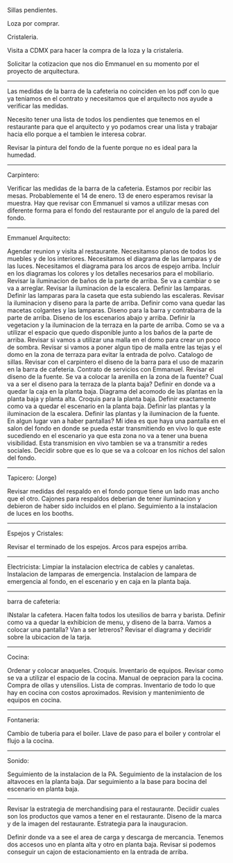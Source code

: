 Sillas pendientes.

Loza por comprar.

Cristaleria.

Visita a CDMX para hacer la compra de la loza y la cristaleria.

Solicitar la cotizacion que nos dio Emmanuel en su momento por el proyecto de arquitectura.

---

Las medidas de la barra de la cafeteria no coinciden en los pdf con lo que ya teniamos en el contrato y necesitamos que el arquitecto nos ayude a verificar las medidas.

Necesito tener una lista de todos los pendientes que tenemos en el restaurante para que el arquitecto y yo podamos crear una lista y trabajar hacia ello porque a el tambien le interesa cobrar.

Revisar la pintura del fondo de la fuente porque no es ideal para la humedad.

---

Carpintero:

Verificar las medidas de la barra de la cafeteria.
Estamos por recibir las mesas. Probablemente el 14 de enero. 13 de enero esperamos revisar la muestra.
Hay que revisar con Emmanuel si vamos a utilizar mesas con diferente forma para el fondo del restaurante por el angulo de la pared del fondo. 

---

Emmanuel Arquitecto:

Agendar reunion y visita al restaurante.
Necesitamso planos de todos los muebles y de los interiores.
Necesitamos el diagrama de las lamparas y de las luces.
Necesitamos el diagrama para los arcos de espejo arriba.
Incluir en los diagramas los colores y los detalles necesarios para el mobiliario.
Revisar la iluminacion de baños de la parte de arriba. Se va a cambiar o se va a arreglar.
Revisar la iluminacion de la escalera. Definir las lamparas. Definir las lamparas para la caseta que esta subiendo las escaleras. Revisar la iluminacion y diseno para la parte de arriba.
Definir como vana  quedar las macetas colgantes y las lamparas.
Diseno para la barra y contrabarra de la parte de arriba.
Diseno de los escenarios abajo y arriba.
Definir la vegetacion y la iluminacion de la terraza en la parte de arriba.
Como se va a utilizar el espacio que quedo disponible junto a los baños de la parte de arriba.
Revisar si vamos a utilizar una malla en el domo para crear un poco de sombra.
Revisar si vamos a poner algun tipo de malla entre las tejas y el domo en la zona de terraza para evitar la entrada de polvo.
Catalogo de sillas.
Revisar con el carpintero el diseno de la barra para el uso de mazarin en la barra de cafeteria.
Contrato de servicios con Emmanuel.
Revisar el diseno de la fuente.
Se va a colocar la arenilla en la zona de la fuente? Cual va a ser el diseno para la terraza de la planta baja?
Definir en donde va a quedar la caja en la planta baja.
Diagrama del acomodo de las plantas en la planta baja y planta alta.
Croquis para la planta baja.
Definir exactamente como va a quedar el escenario en la planta baja.
Definir las plantas y la iluminacion de la escalera.
Definir las plantas y la iluminacion de la fuente.
En algun lugar van a haber pantallas?
Mi idea es que haya una pantalla en el salon del fondo en donde se pueda estar transmitiendo en vivo lo que este sucediendo en el escenario ya que esta zona no va a tener una buena visibilidad. Esta transmision en vivo tambien se va a transmitir a redes sociales.
Decidir sobre que es lo que se va a colcoar en los nichos del salon del fondo.

---

Tapicero: (Jorge)

Revisar medidas del respaldo en el fondo porque tiene un lado mas ancho que el otro.
Cajones para respaldos deberian de tener iluminacion y debieron de haber sido incluidos en el plano.
Seguimiento a la instalacion de luces en los booths.

---

Espejos y Cristales:

Revisar el terminado de los espejos.
Arcos para espejos arriba.

---

Electricista:
Limpiar la instalacion electrica de cables y canaletas.
Instalacion de lamparas de emergencia.
Instalacion de lampara de emergencia al fondo, en el escenario y en caja en la planta baja.

---

barra de cafeteria:

INstalar la cafetera.
Hacen falta todos los utesilios de barra y barista.
Definir como va a quedar la exhibicion de menu, y diseno de la barra.
Vamos a colocar una pantalla? Van a ser letreros?
Revisar el diagrama y deciridir sobre la ubicacion de la tarja.

---

Cocina:

Ordenar y colocar anaqueles.
Croquis.
Inventario de equipos.
Revisar como se va a utilizar el espacio de la cocina. Manual de oepracion para la cocina.
Compra de ollas y utensilios. Lista de compras.
Inventario de todo lo que hay en cocina con costos aproximados.
Revision y mantenimiento de equipos en cocina.

---

Fontaneria:

Cambio de tuberia para el boiler.
Llave de paso para el boiler y controlar el flujo a la cocina.

---

Sonido:

Seguimiento de la instalacion de la PA.
Seguimiento de la instalacion de los altavoces en la planta baja.
Dar seguimiento a la base para bocina del escenario en planta baja.

---

Revisar la estrategia de merchandising para el restaurante.
Deciidir cuales son los productos que vamos a tener en el restaurante.
Diseno de la marca y de la imagen del restaurante.
Estrategia para la inauguracion.

Definir donde va a see el area de carga y descarga de mercancia.
Tenemos dos accesos uno en planta alta y otro en planta baja.
Revisar si podemos conseguir un cajon de estacionamiento en la entrada de arriba.